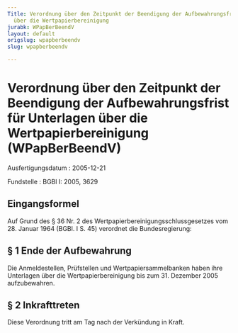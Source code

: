 ```yaml
---
Title: Verordnung über den Zeitpunkt der Beendigung der Aufbewahrungsfrist für Unterlagen
  über die Wertpapierbereinigung
jurabk: WPapBerBeendV
layout: default
origslug: wpapberbeendv
slug: wpapberbeendv

---
```


# Verordnung über den Zeitpunkt der Beendigung der Aufbewahrungsfrist für Unterlagen über die Wertpapierbereinigung (WPapBerBeendV)

Ausfertigungsdatum
:   2005-12-21

Fundstelle
:   BGBl I: 2005, 3629

## Eingangsformel

Auf Grund des § 36 Nr. 2 des Wertpapierbereinigungsschlussgesetzes vom
28\. Januar 1964 (BGBl. I S. 45) verordnet die Bundesregierung:

## § 1 Ende der Aufbewahrung

Die Anmeldestellen, Prüfstellen und Wertpapiersammelbanken haben ihre
Unterlagen über die Wertpapierbereinigung bis zum 31. Dezember 2005
aufzubewahren.

## § 2 Inkrafttreten

Diese Verordnung tritt am Tag nach der Verkündung in Kraft.

